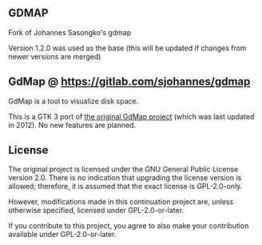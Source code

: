 ## GDMAP

Fork of Johannes Sasongko's gdmap 

Version 1.2.0 was used as the base (this will be updated if changes from newer versions are merged)

## GdMap @ https://gitlab.com/sjohannes/gdmap

GdMap is a tool to visualize disk space.

This is a GTK 3 port of [the original GdMap project](http://gdmap.sourceforge.net/) (which was last updated in 2012).
No new features are planned.


## License

The original project is licensed under the GNU General Public License version 2.0.
There is no indication that upgrading the license version is allowed; therefore, it is assumed that the exact license is GPL-2.0-only.

However, modifications made in this continuation project are, unless otherwise specified, licensed under GPL-2.0-or-later.

If you contribute to this project, you agree to also make your contribution available under GPL-2.0-or-later.

